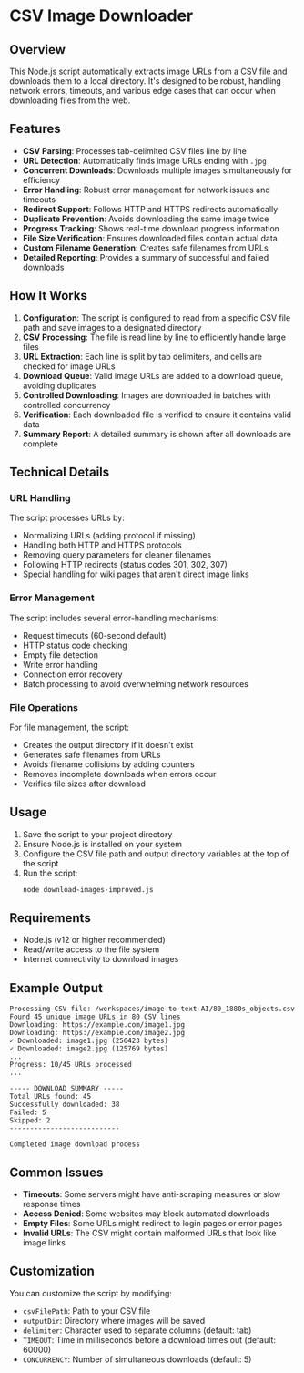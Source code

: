 # CSV Image Downloader

## Overview

This Node.js script automatically extracts image URLs from a CSV file and downloads them to a local directory. It's designed to be robust, handling network errors, timeouts, and various edge cases that can occur when downloading files from the web.

## Features

- **CSV Parsing**: Processes tab-delimited CSV files line by line
- **URL Detection**: Automatically finds image URLs ending with `.jpg`
- **Concurrent Downloads**: Downloads multiple images simultaneously for efficiency
- **Error Handling**: Robust error management for network issues and timeouts
- **Redirect Support**: Follows HTTP and HTTPS redirects automatically
- **Duplicate Prevention**: Avoids downloading the same image twice
- **Progress Tracking**: Shows real-time download progress information
- **File Size Verification**: Ensures downloaded files contain actual data
- **Custom Filename Generation**: Creates safe filenames from URLs
- **Detailed Reporting**: Provides a summary of successful and failed downloads

## How It Works

1. **Configuration**: The script is configured to read from a specific CSV file path and save images to a designated directory
2. **CSV Processing**: The file is read line by line to efficiently handle large files
3. **URL Extraction**: Each line is split by tab delimiters, and cells are checked for image URLs
4. **Download Queue**: Valid image URLs are added to a download queue, avoiding duplicates
5. **Controlled Downloading**: Images are downloaded in batches with controlled concurrency
6. **Verification**: Each downloaded file is verified to ensure it contains valid data
7. **Summary Report**: A detailed summary is shown after all downloads are complete

## Technical Details

### URL Handling

The script processes URLs by:
- Normalizing URLs (adding protocol if missing)
- Handling both HTTP and HTTPS protocols
- Removing query parameters for cleaner filenames
- Following HTTP redirects (status codes 301, 302, 307)
- Special handling for wiki pages that aren't direct image links

### Error Management

The script includes several error-handling mechanisms:
- Request timeouts (60-second default)
- HTTP status code checking
- Empty file detection
- Write error handling
- Connection error recovery
- Batch processing to avoid overwhelming network resources

### File Operations

For file management, the script:
- Creates the output directory if it doesn't exist
- Generates safe filenames from URLs
- Avoids filename collisions by adding counters
- Removes incomplete downloads when errors occur
- Verifies file sizes after download

## Usage

1. Save the script to your project directory
2. Ensure Node.js is installed on your system
3. Configure the CSV file path and output directory variables at the top of the script
4. Run the script:
   ```bash
   node download-images-improved.js
   ```

## Requirements

- Node.js (v12 or higher recommended)
- Read/write access to the file system
- Internet connectivity to download images

## Example Output

```
Processing CSV file: /workspaces/image-to-text-AI/80_1880s_objects.csv
Found 45 unique image URLs in 80 CSV lines
Downloading: https://example.com/image1.jpg
Downloading: https://example.com/image2.jpg
✓ Downloaded: image1.jpg (256423 bytes)
✓ Downloaded: image2.jpg (125769 bytes)
...
Progress: 10/45 URLs processed
...

----- DOWNLOAD SUMMARY -----
Total URLs found: 45
Successfully downloaded: 38
Failed: 5
Skipped: 2
---------------------------

Completed image download process
```

## Common Issues

- **Timeouts**: Some servers might have anti-scraping measures or slow response times
- **Access Denied**: Some websites may block automated downloads
- **Empty Files**: Some URLs might redirect to login pages or error pages
- **Invalid URLs**: The CSV might contain malformed URLs that look like image links

## Customization

You can customize the script by modifying:
- `csvFilePath`: Path to your CSV file
- `outputDir`: Directory where images will be saved
- `delimiter`: Character used to separate columns (default: tab)
- `TIMEOUT`: Time in milliseconds before a download times out (default: 60000)
- `CONCURRENCY`: Number of simultaneous downloads (default: 5)